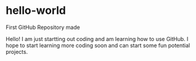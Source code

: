 # hello-world
First GitHub Repository made

Hello! I am just startting out coding and am learning how to use GitHub.
I hope to start learning more coding soon and can start some fun potential projects.

